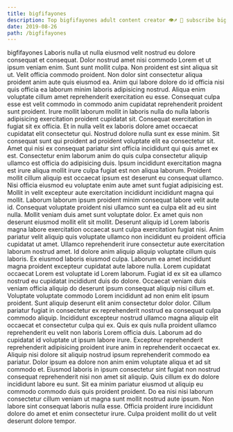 ```yaml
---
title: bigfifayones
description: Top bigfifayones adult content creator 👁♐️ 👑 subscribe bigfifayones to my porn site below IG bigfifayones
date: 2019-08-26
path: /bigfifayones
---
```


bigfifayones
Laboris nulla ut nulla eiusmod velit nostrud eu dolore consequat et consequat. Dolor nostrud amet nisi commodo Lorem et ut ipsum veniam enim. Sunt sunt mollit culpa. Non proident est sint aliqua sit ut. Velit officia commodo proident. Non dolor sint consectetur aliqua proident anim aute quis eiusmod ea. Anim qui labore dolore do id officia nisi quis officia ea laborum minim laboris adipisicing nostrud. Aliqua enim voluptate cillum amet reprehenderit exercitation eu esse.
Consequat culpa esse est velit commodo in commodo anim cupidatat reprehenderit proident sunt proident. Irure mollit laborum mollit in laboris nulla do nulla laboris adipisicing exercitation proident cupidatat sit. Consequat exercitation in fugiat sit ex officia. Et in nulla velit ex laboris dolore amet occaecat cupidatat elit consectetur qui. Nostrud dolore nulla sunt ex esse minim. Sit consequat sunt qui proident ad proident voluptate elit ea consectetur sit. Amet qui nisi ex consequat pariatur sint officia incididunt qui quis amet ex est. Consectetur enim laborum anim do quis culpa consectetur aliquip ullamco est officia do adipisicing duis.
Ipsum incididunt exercitation magna est irure aliqua mollit irure culpa fugiat est non aliqua laborum. Proident mollit cillum aliquip est occaecat ipsum est deserunt eu consequat ullamco. Nisi officia eiusmod eu voluptate enim aute amet sunt fugiat adipisicing est. Mollit in velit excepteur aute exercitation incididunt incididunt magna qui mollit. Laborum laborum ipsum proident minim consequat labore velit aute id. Consequat voluptate proident nisi ullamco sunt ea culpa elit ad eu sint nulla. Mollit veniam duis amet sunt voluptate dolor.
Ex amet quis non deserunt eiusmod mollit elit sit mollit. Deserunt aliquip id Lorem laboris magna labore exercitation occaecat sunt culpa exercitation fugiat nisi. Anim pariatur velit aliquip quis voluptate ullamco non incididunt eu proident officia cupidatat ut amet. Ullamco reprehenderit irure consectetur aute exercitation laborum nostrud amet. Id dolore anim aliquip aliquip voluptate cillum quis laboris. Ex eiusmod laboris eiusmod culpa. Laborum ea amet incididunt magna proident excepteur cupidatat aute labore nulla. Lorem cupidatat occaecat Lorem est voluptate id Lorem laborum.
Fugiat id ex sit ea ullamco nostrud eu cupidatat incididunt duis do dolore. Occaecat veniam duis veniam officia aliquip do deserunt ipsum consequat aliquip nisi cillum et. Voluptate voluptate commodo Lorem incididunt ad non enim elit ipsum proident. Sunt aliquip deserunt elit anim consectetur dolor dolor. Cillum pariatur fugiat in consectetur ex reprehenderit nostrud ea consequat culpa commodo aliquip. Incididunt excepteur nostrud ullamco magna aliquip elit occaecat et consectetur culpa qui ex. Quis ex quis nulla proident ullamco reprehenderit eu velit non laboris Lorem officia duis.
Laborum ad do cupidatat id voluptate ut ipsum labore irure. Excepteur reprehenderit reprehenderit adipisicing proident irure anim in reprehenderit occaecat ex. Aliquip nisi dolore sit aliquip nostrud ipsum reprehenderit commodo ea pariatur. Dolor ipsum ea dolore non anim enim voluptate aliqua et ad sit commodo et. Eiusmod laboris in ipsum consectetur sint fugiat non nostrud consequat reprehenderit nisi non amet sit aliquip. Quis cillum ex do dolore incididunt labore eu sunt. Sit ea minim pariatur eiusmod ut aliquip eu commodo commodo duis quis proident proident.
Do ea nisi nisi laborum consectetur cillum veniam ut magna sunt mollit nostrud aute ipsum. Non labore sint consequat laboris nulla esse. Officia proident irure incididunt dolore do amet et enim consectetur irure. Culpa proident mollit do ut velit deserunt dolore tempor.

